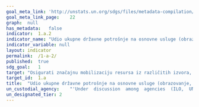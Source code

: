 ```yaml
---	
goal_meta_link:	'http://unstats.un.org/sdgs/files/metadata-compilation/Metadata-Goal-1.pdf'
goal_meta_link_page:	22
graph:	null
has_metadata:	false
indicator:	1.a.2
indicator_name:	"Udio ukupne državne potrošnje na osnovne usluge (obrazovanje, zdravstvo i socijalna zaštita)"
indicator_variable:	null
layout:	indicator
permalink:	/1-a-2/
published:	true
sdg_goal:	1
target:	"Osigurati značajnu mobilizaciju resursa iz različitih izvora, uključujući bolju razvojnu suradnju, kako bi se pružila odgovarajuća i predvidiva sredstva za zemlje u razvoju, posebno za najmanje razvijene zemlje, a za provedbu programa i politika suzbijanja siromaštva u svim njegovim dimenzijama"
target_id:	1.a
title:	"Udio ukupne državne potrošnje na osnovne usluge (obrazovanje, zdravstvo i socijalna zaštita)"
un_custodial_agency:	"'Under  discussion  among  agencies  (ILO,  UNESCO-UIS,  WHO)'  "
un_designated_tier:	2
---	
```

